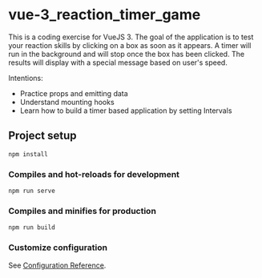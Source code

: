 # vue-3_reaction_timer_game
This is a coding exercise for VueJS 3. The goal of the application is to test your reaction skills by clicking on a box as soon as it appears. A timer will run in the background and will stop once the box has been clicked. The results will display with a special message based on user's speed.

Intentions: 
- Practice props and emitting data
- Understand mounting hooks
- Learn how to build a timer based application by setting Intervals


## Project setup
```
npm install
```

### Compiles and hot-reloads for development
```
npm run serve
```

### Compiles and minifies for production
```
npm run build
```

### Customize configuration
See [Configuration Reference](https://cli.vuejs.org/config/).
